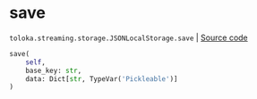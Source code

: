 # save
`toloka.streaming.storage.JSONLocalStorage.save` | [Source code](https://github.com/Toloka/toloka-kit/blob/v1.2.0.post1/src/streaming/storage.py#L98)

```python
save(
    self,
    base_key: str,
    data: Dict[str, TypeVar('Pickleable')]
)
```

